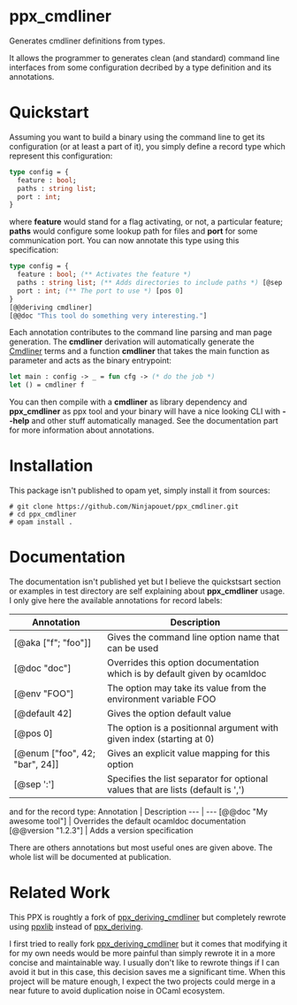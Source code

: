 # ppx_cmdliner
Generates cmdliner definitions from types.

It allows the programmer to generates clean (and standard) command line interfaces from some configuration decribed by a type definition and its annotations.

# Quickstart

Assuming you want to build a binary using the command line to get its configuration (or at least a part of it), you simply define a record type which represent this configuration:

```ocaml
type config = {
  feature : bool;
  paths : string list;
  port : int;
}
```

where **feature** would stand for a flag activating, or not, a particular feature; **paths** would configure some lookup path for files and **port** for some communication port. You can now annotate this type using this specification:

```ocaml
type config = {
  feature : bool; (** Activates the feature *)
  paths : string list; (** Adds directories to include paths *) [@sep ':']
  port : int; (** The port to use *) [pos 0]
}
[@@deriving cmdliner]
[@@doc "This tool do something very interesting."]
```

Each annotation contributes to the command line parsing and man page generation. The **cmdliner** derivation will automatically generate the [Cmdliner](https://erratique.ch/software/cmdliner) terms and a function **cmdliner** that
takes the main function as parameter and acts as the binary entrypoint:

```ocaml
let main : config -> _ = fun cfg -> (* do the job *)
let () = cmdliner f
```
You can then compile with a **cmdliner** as library dependency and **ppx_cmdliner** as ppx tool and your binary will have a nice looking CLI with **--help** and other stuff automatically managed. See the documentation part for more information about annotations.

# Installation

This package isn't published to opam yet, simply install it from sources:

    # git clone https://github.com/Ninjapouet/ppx_cmdliner.git
    # cd ppx_cmdliner
    # opam install .
    
# Documentation

The documentation isn't published yet but I believe the quickstsart section or examples in test directory are self explaining about **ppx_cmdliner** usage. I only give here the available annotations for record labels:

Annotation | Description
--- | ---
[@aka ["f"; "foo"]] | Gives the command line option name that can be used
[@doc "doc"] | Overrides this option documentation which is by default given by ocamldoc
[@env "FOO"] | The option may take its value from the environment variable FOO
[@default 42] | Gives the option default value
[@pos 0] | The option is a positionnal argument with given index (starting at 0)
[@enum ["foo", 42; "bar", 24]] | Gives an explicit value mapping for this option
[@sep ':'] | Specifies the list separator for optional values that are lists (default is ',')

and for the record type:
Annotation | Description
--- | ---
[@@doc "My awesome tool"] | Overrides the default ocamldoc documentation
[@@version "1.2.3"] | Adds a version specification

There are others annotations but most useful ones are given above. The whole list will be documented at publication.

# Related Work

This PPX is roughtly a fork of [ppx_deriving_cmdliner](https://github.com/hammerlab/ppx_deriving_cmdliner) but completely rewrote using [ppxlib](https://github.com/ocaml-ppx/ppxlib) instead of [ppx_deriving](https://github.com/ocaml-ppx/ppx_deriving).

I first tried to really fork [ppx_deriving_cmdliner](https://github.com/hammerlab/ppx_deriving_cmdliner) but it comes that modifying it for my own needs would be more painful than simply rewrote it in a more concise and maintainable way. I usually don't like to rewrote things if I can avoid it but in this case, this decision saves me a significant time. When this project will be mature enough, I expect the two projects could merge in a near future to avoid duplication noise in OCaml ecosystem.
